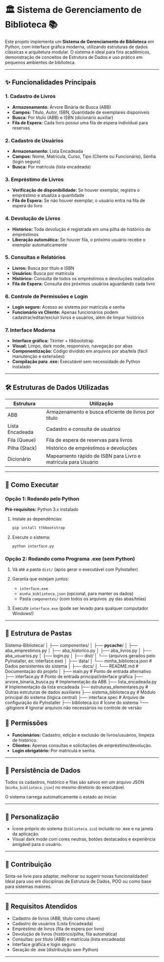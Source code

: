 # 🏛️ Sistema de Gerenciamento de Biblioteca 📚

Este projeto implementa um **Sistema de Gerenciamento de Biblioteca** em Python, com interface gráfica moderna, utilizando estruturas de dados clássicas e arquitetura modular. O sistema é ideal para fins acadêmicos, demonstração de conceitos de Estrutura de Dados e uso prático em pequenos ambientes de biblioteca.

---

## ✨ Funcionalidades Principais

### 1. Cadastro de Livros

* **Armazenamento:** Árvore Binária de Busca (ABB)
* **Campos:** Título, Autor, ISBN, Quantidade de exemplares disponíveis
* **Busca:** Por título (ABB) e ISBN (dicionário auxiliar)
* **Fila de Espera:** Cada livro possui uma fila de espera individual para reservas

### 2. Cadastro de Usuários

* **Armazenamento:** Lista Encadeada
* **Campos:** Nome, Matrícula, Curso, Tipo (Cliente ou Funcionário), Senha (login seguro)
* **Busca:** Por matrícula (lista encadeada)

### 3. Empréstimo de Livros

* **Verificação de disponibilidade:** Se houver exemplar, registra o empréstimo e atualiza a quantidade
* **Fila de Espera:** Se não houver exemplar, o usuário entra na fila de espera do livro

### 4. Devolução de Livros

* **Histórico:** Toda devolução é registrada em uma pilha de histórico de empréstimos
* **Liberação automática:** Se houver fila, o próximo usuário recebe o exemplar automaticamente

### 5. Consultas e Relatórios

* **Livros:** Busca por título e ISBN
* **Usuários:** Busca por matrícula
* **Histórico:** Consulta de todos os empréstimos e devoluções realizados
* **Fila de Espera:** Consulta dos próximos usuários aguardando cada livro

### 6. Controle de Permissões e Login

* **Login seguro:** Acesso ao sistema por matrícula e senha
* **Funcionário vs Cliente:** Apenas funcionários podem cadastrar/editar/excluir livros e usuários, além de limpar histórico

### 7. Interface Moderna

* **Interface gráfica:** Tkinter + ttkbootstrap
* **Visual:** Limpo, dark mode, responsivo, navegação por abas
* **Componentização:** Código dividido em arquivos por aba/tela (fácil manutenção e extensões)
* **Compilação para .exe:** Executável sem necessidade de Python instalado

---

## 🛠️ Estruturas de Dados Utilizadas

| Estrutura       | Utilização                                                    |
| --------------- | ------------------------------------------------------------- |
| ABB             | Armazenamento e busca eficiente de livros por título          |
| Lista Encadeada | Cadastro e consulta de usuários                               |
| Fila (Queue)    | Fila de espera de reservas para livros                        |
| Pilha (Stack)   | Histórico de empréstimos e devoluções                         |
| Dicionário      | Mapeamento rápido de ISBN para Livro e matrícula para Usuário |

---

## 🚀 Como Executar

### Opção 1: Rodando pelo Python

**Pré-requisitos:** Python 3.x instalado

1. Instale as dependências:

   ```bash
   pip install ttkbootstrap
   ```
2. Execute o sistema:

   ```bash
   python interface.py
   ```

### Opção 2: Rodando como Programa .exe (sem Python)

1. Vá até a pasta `dist/` (após gerar o executável com PyInstaller)
2. Garanta que estejam juntos:

   * `interface.exe`
   * `minha_biblioteca.json` (opcional, para manter os dados)
   * Pasta `componentes/` (com todos os arquivos .py das abas/telas)
3. Execute `interface.exe` (pode ser levado para qualquer computador Windows!)

---

## 📁 Estrutura de Pastas

Sistema-Biblioteca/
│
├── componentes/
│   ├── __pycache__/
│   ├── aba_emprestimos.py
│   ├── aba_historico.py
│   ├── aba_livros.py
│   ├── aba_usuarios.py
│   ├── login.py
│
├── dist/
│   └── (arquivos gerados pelo PyInstaller, ex: interface.exe)
│
├── data/
│   └── minha_biblioteca.json         # Dados persistentes do sistema
│
├── docs/
│   └── README.md                     # Documentação do projeto
│
├── main.py                           # Ponto de entrada alternativo
├── interface.py                      # Ponto de entrada principal/interface gráfica
├── arvore_binaria_busca.py           # Implementação da ABB
├── lista_encadeada.py                # Implementação da lista encadeada
├── estruturas_elementares.py         # Outras estruturas de dados auxiliares
├── sistema_biblioteca.py             # Módulo principal do sistema (lógica central)
├── interface.spec                    # Arquivo de configuração do PyInstaller
├── biblioteca.ico                    # Ícone do sistema
└── .gitignore                        # Ignorar arquivos não necessários no controle de versão


## 🔐 Permissões

* **Funcionários:** Cadastro, edição e exclusão de livros/usuários, limpeza de histórico.
* **Clientes:** Apenas consultas e solicitações de empréstimo/devolução.
* **Login obrigatório:** Por matrícula e senha.

---

## 💾 Persistência de Dados

Todos os cadastros, histórico e filas são salvos em um arquivo JSON (`minha_biblioteca.json`) no mesmo diretório do executável.

O sistema carrega automaticamente o estado ao iniciar.

---

## 🎨 Personalização

* Ícone próprio do sistema (`biblioteca.ico`) incluído no .exe e na janela da aplicação.
* Visual dark mode com cores neutras, botões destacados e experiência amigável para o usuário.

---

## 🤝 Contribuição

Sinta-se livre para adaptar, melhorar ou sugerir novas funcionalidades!
Ideal para uso em disciplinas de Estrutura de Dados, POO ou como base para sistemas maiores.

---

## 📝 Requisitos Atendidos

* Cadastro de livros (ABB, título como chave)
* Cadastro de usuários (Lista Encadeada)
* Empréstimo de livros (fila de espera por livro)
* Devolução de livros (histórico/pilha, fila automática)
* Consultas: por título (ABB) e matrícula (lista encadeada)
* Interface gráfica e login seguro
* Geração de .exe (distribuição sem Python)

---
